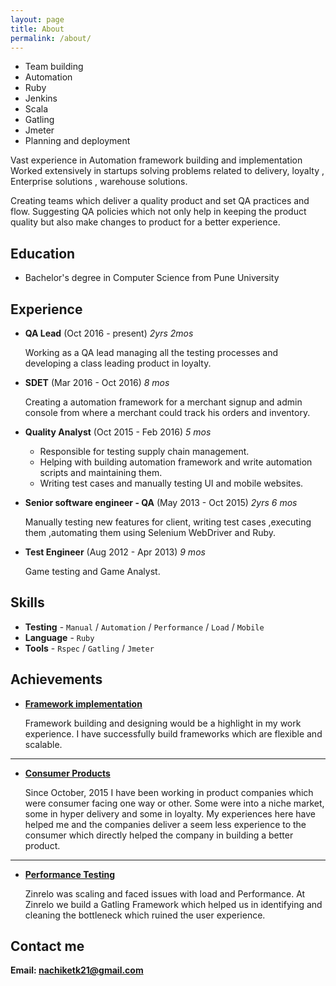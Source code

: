 ```yaml
---
layout: page
title: About
permalink: /about/
---
```


* Team building
* Automation
* Ruby
* Jenkins
* Scala
* Gatling
* Jmeter
* Planning and deployment

Vast experience in Automation framework building and implementation
Worked extensively in startups solving problems related to delivery, loyalty ,
Enterprise solutions , warehouse solutions.

Creating teams which deliver a quality product and set QA practices and flow.
Suggesting QA policies which not only help in keeping the product quality but
also make changes to product for a better experience.

## Education

* Bachelor's degree in Computer Science from Pune University

## Experience

* **QA Lead** (Oct 2016 - present) _2yrs 2mos_

  Working as a QA lead managing all the testing processes and developing a class
  leading product in loyalty.

* **SDET** (Mar 2016 - Oct 2016) _8 mos_

   Creating a automation framework for a merchant signup and admin console from
   where a merchant could track his orders and inventory.

* **Quality Analyst** (Oct 2015 - Feb 2016) _5 mos_

   * Responsible for testing supply chain management.
   * Helping with building automation framework and write automation scripts and
     maintaining them.
   * Writing test cases and manually testing UI and mobile websites.

* **Senior software engineer - QA** (May 2013 - Oct 2015) _2yrs 6 mos_

    Manually testing new features for client, writing test cases ,executing
    them ,automating them using Selenium WebDriver and Ruby.

* **Test Engineer** (Aug 2012 - Apr 2013) _9 mos_

     Game testing and Game Analyst.

## Skills

* **Testing** - `Manual` / `Automation` / `Performance` / `Load` / `Mobile`
* **Language** - `Ruby`
* **Tools** - `Rspec` / `Gatling` / `Jmeter`


## Achievements


* [**Framework implementation**](#)

   Framework building and designing would be a highlight in my work experience.
   I have successfully build frameworks which are flexible and scalable.

***

* [**Consumer Products**](#)

    Since October, 2015 I have been working in product companies which were
    consumer facing one way or other. Some were into a niche market, some in hyper
    delivery and some in loyalty.
    My experiences here have helped me and the companies deliver a seem less
    experience to the consumer which directly helped the company in building a
    better product.

***

* [**Performance Testing**](#)

    Zinrelo was scaling and faced issues with load and Performance. At Zinrelo we
    build a Gatling Framework which helped us in identifying and cleaning the
    bottleneck which ruined the user experience.


## Contact me

**Email: [nachiketk21@gmail.com](mailto:nachiketk21@gmail.com)**
